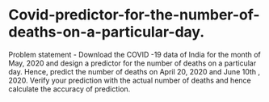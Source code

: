 # Covid-predictor-for-the-number-of-deaths-on-a-particular-day.
Problem statement - Download the COVID -19 data of India for the month of May, 2020 and design a predictor for the number of deaths on a particular day. Hence, predict the number of deaths on  April 20, 2020 and June 10th , 2020. Verify your prediction with the actual number of deaths and hence calculate the accuracy of prediction.
